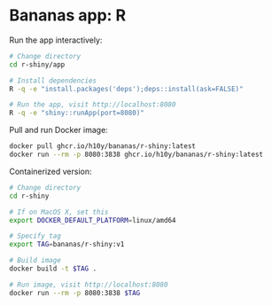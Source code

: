 # Bananas app: R

Run the app interactively:

```bash
# Change directory
cd r-shiny/app

# Install dependencies
R -q -e "install.packages('deps');deps::install(ask=FALSE)"

# Run the app, visit http://localhost:8080
R -q -e "shiny::runApp(port=8080)"
```

Pull and run Docker image:

```bash
docker pull ghcr.io/h10y/bananas/r-shiny:latest
docker run --rm -p 8080:3838 ghcr.io/h10y/bananas/r-shiny:latest
```

Containerized version:

```bash
# Change directory
cd r-shiny

# If on MacOS X, set this
export DOCKER_DEFAULT_PLATFORM=linux/amd64

# Specify tag
export TAG=bananas/r-shiny:v1

# Build image
docker build -t $TAG .

# Run image, visit http://localhost:8080
docker run --rm -p 8080:3838 $TAG
```
